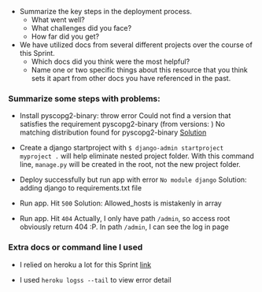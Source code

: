 - Summarize the key steps in the deployment process. 
  - What went well?
  - What challenges did you face? 
  - How far did you get?
- We have utilized docs from several different projects over the course of this Sprint.
  - Which docs did you think were the most helpful? 
  - Name one or two specific things about this resource that you think sets it apart from other docs you have referenced in the past. 

### Summarize some steps with problems:

- Install pyscopg2-binary: throw error Could not find a version that satisfies the requirement pyscopg2-binary (from versions: )
No matching distribution found for pyscopg2-binary
[Solution](https://stackoverflow.com/questions/49811955/unable-to-install-psycopg2-pip-install-psycopg2)


- Create a django startproject with `$ django-admin startproject myproject .` will help eliminate nested project folder. With this command line, `manage.py` will be created in the root, not the new project folder.

- Deploy successfully but run app with error `No module django`
Solution: adding django to requirements.txt file

- Run app. Hit `500`
Solution: Allowed_hosts is mistakenly in array

- Run app. Hit `404`
Actually, I only have path `/admin`, so access root obviously return 404 :P. In path `/admin`, I can see the log in page

### Extra docs or command line I used

- I relied on heroku a lot for this Sprint [link](https://devcenter.heroku.com/articles/deploying-python)

- I used `heroku logss --tail` to view error detail
